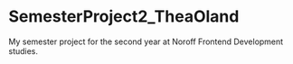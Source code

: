 # SemesterProject2_TheaOland
My semester project for the second year at Noroff Frontend Development studies.
